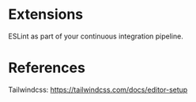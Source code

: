 # Extensions

ESLint as part of your continuous integration pipeline.

# References

Tailwindcss: https://tailwindcss.com/docs/editor-setup
